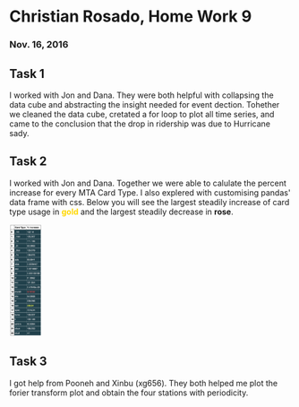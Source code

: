# Christian Rosado, Home Work 9
### Nov. 16, 2016

## Task 1

I worked with Jon and Dana. They were both helpful with collapsing the data cube and abstracting the insight needed for event dection. Tohether we cleaned the data cube, cretated a for loop to plot all time series, and came to the conclusion that the drop in ridership was due to Hurricane sady.

## Task 2

I worked with Jon and Dana. Together we were able to calulate the percent increase for every MTA Card Type. I also explered with customising pandas' data frame with css. Below you will see the largest steadily increase of card type usage in <span style='color:gold;'>**gold**</span> and the largest steadily decrease in <span style='color:rose;'>**rose**</span>.

<img src='Percent_Increase.png' style='height:200px;' />

## Task 3

I got help from Pooneh and Xinbu (xg656). They both helped me plot the forier transform plot and obtain the four stations with periodicity.
